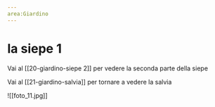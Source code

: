 ```yaml
---
area:Giardino
---
```

# la siepe 1

Vai al [[20-giardino-siepe 2]] per vedere la seconda parte della siepe

Vai al [[21-giardino-salvia]] per tornare a vedere la salvia

![[foto_11.jpg]]
